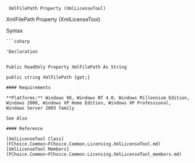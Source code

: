﻿     XmlFilePath Property (XmlLicenseTool)                                                   

XmlFilePath Property (XmlLicenseTool)

Syntax

```vbnet
```csharp

'Declaration
 

Public ReadOnly Property XmlFilePath As String

public string XmlFilePath {get;}

#### Requirements

**Platforms:** Windows 98, Windows NT 4.0, Windows Millennium Edition, Windows 2000, Windows XP Home Edition, Windows XP Professional, Windows Server 2003 family

See Also

#### Reference

[XmlLicenseTool Class](FChoice.Common~FChoice.Common.Licensing.XmlLicenseTool.md)  
[XmlLicenseTool Members](FChoice.Common~FChoice.Common.Licensing.XmlLicenseTool_members.md)